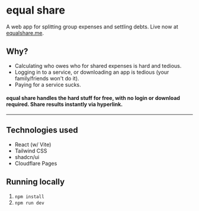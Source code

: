 
# equal share

A web app for splitting group expenses and settling debts. Live now at [equalshare.me](https://equalshare.me).

## Why?

- Calculating who owes who for shared expenses is hard and tedious.
- Logging in to a service, or downloading an app is tedious (your family/friends won't do it).
- Paying for a service sucks.


#### equal share handles the hard stuff for free, with no login or download required. Share results instantly via hyperlink.

---

## Technologies used
- React (w/ Vite)
- Tailwind CSS
- shadcn/ui
- Cloudflare Pages


## Running locally
1. `npm install`
2. `npm run dev`
